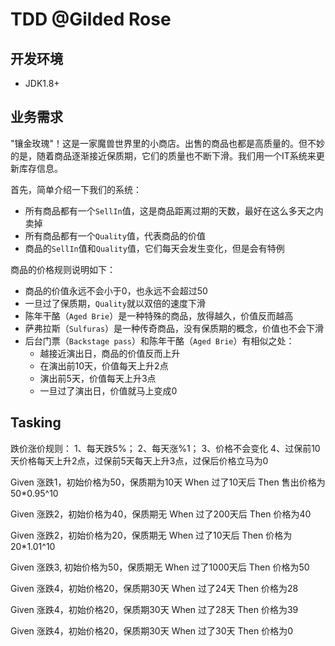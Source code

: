 # TDD @Gilded Rose


## 开发环境
 - JDK1.8+
 
## 业务需求

"镶金玫瑰"！这是一家魔兽世界里的小商店。出售的商品也都是高质量的。但不妙的是，随着商品逐渐接近保质期，它们的质量也不断下滑。我们用一个IT系统来更新库存信息。

首先，简单介绍一下我们的系统：

- 所有商品都有一个`SellIn`值，这是商品距离过期的天数，最好在这么多天之内卖掉
- 所有商品都有一个`Quality`值，代表商品的价值
- 商品的`SellIn`值和`Quality`值，它们每天会发生变化，但是会有特例


商品的价格规则说明如下：

- 商品的价值永远不会小于0，也永远不会超过50
- 一旦过了保质期，`Quality`就以双倍的速度下滑
- 陈年干酪（`Aged Brie`）是一种特殊的商品，放得越久，价值反而越高
- 萨弗拉斯（`Sulfuras`）是一种传奇商品，没有保质期的概念，价值也不会下滑
- 后台门票（`Backstage pass`）和陈年干酪（`Aged Brie`）有相似之处：
	- 越接近演出日，商品的价值反而上升
	- 在演出前10天，价值每天上升2点
	- 演出前5天，价值每天上升3点
	- 一旦过了演出日，价值就马上变成0
	
	
## Tasking
跌价涨价规则：
1、每天跌5%；
2、每天涨%1；
3、价格不会变化
4、过保前10天价格每天上升2点，过保前5天每天上升3点，过保后价格立马为0

Given 涨跌1，初始价格为50，保质期为10天
When 过了10天后
Then 售出价格为 50*0.95^10

Given 涨跌2，初始价格为40，保质期无
When 过了200天后
Then 价格为40

Given 涨跌2，初始价格为20，保质期无
When 过了10天后
Then 价格为20*1.01^10

Given 涨跌3, 初始价格为50，保质期无
When 过了1000天后
Then 价格为50

Given 涨跌4，初始价格20，保质期30天
When 过了24天
Then 价格为28

Given 涨跌4，初始价格20，保质期30天
When 过了28天
Then 价格为39

Given 涨跌4，初始价格20，保质期30天
When 过了30天
Then 价格为0










